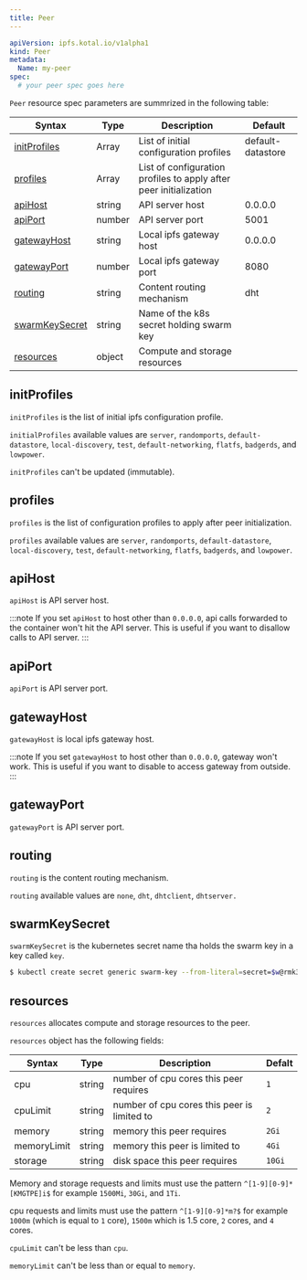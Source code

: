 ```yaml
---
title: Peer
---
```


```yaml
apiVersion: ipfs.kotal.io/v1alpha1
kind: Peer
metadata:
  Name: my-peer
spec:
  # your peer spec goes here
```

`Peer` resource spec parameters are summrized in the following table:

| Syntax                            | Type   | Description                                                       | Default           |
| --------------------------------- | ------ | ----------------------------------------------------------------- | ----------------- |
| [initProfiles](#initprofiles)     | Array  | List of initial configuration profiles                            | default-datastore |
| [profiles](#profiles)             | Array  | List of configuration profiles to apply after peer initialization |                   |
| [apiHost](#apihost)               | string | API server host                                                   | 0.0.0.0           |
| [apiPort](#apiport)               | number | API server port                                                   | 5001              |
| [gatewayHost](#gatewayhost)       | string | Local ipfs gateway host                                           | 0.0.0.0           |
| [gatewayPort](#gatewayport)       | number | Local ipfs gateway port                                           | 8080              |
| [routing](#routing)               | string | Content routing mechanism                                         | dht               |
| [swarmKeySecret](#swarmkeysecret) | string | Name of the k8s secret holding swarm key                          |                   |
| [resources](#resources)           | object | Compute and storage resources                                     |                   |

## initProfiles

`initProfiles` is the list of initial ipfs configuration profile.

`initialProfiles` available values are `server`, `randomports`, `default-datastore`, `local-discovery`, `test`, `default-networking`, `flatfs`, `badgerds`, and `lowpower`.

`initProfiles` can't be updated (immutable).

## profiles

`profiles` is the list of configuration profiles to apply after peer initialization.

`profiles` available values are `server`, `randomports`, `default-datastore`, `local-discovery`, `test`, `default-networking`, `flatfs`, `badgerds`, and `lowpower`.

## apiHost

`apiHost` is API server host.

:::note
If you set `apiHost` to host other than `0.0.0.0`, api calls forwarded to the container won't hit the API server. This is useful if you want to disallow calls to API server.
:::

## apiPort

`apiPort` is API server port.

## gatewayHost

`gatewayHost` is local ipfs gateway host.

:::note
If you set `gatewayHost` to host other than `0.0.0.0`, gateway won't work. This is useful if you want to disable to access gateway from outside.
:::

## gatewayPort

`gatewayPort` is API server port.

## routing

`routing` is the content routing mechanism.

`routing` available values are `none`, `dht`, `dhtclient`, `dhtserver.`

## swarmKeySecret

`swarmKeySecret` is the kubernetes secret name tha holds the swarm key in a key called `key`.

```bash
$ kubectl create secret generic swarm-key --from-literal=secret=$w@rmk3y
```

## resources

`resources` allocates compute and storage resources to the peer.

`resources` object has the following fields:

| Syntax      | Type   | Description                                 | Defalt |
| ----------- | ------ | ------------------------------------------- | ------ |
| cpu         | string | number of cpu cores this peer requires      | `1`    |
| cpuLimit    | string | number of cpu cores this peer is limited to | `2`    |
| memory      | string | memory this peer requires                   | `2Gi`  |
| memoryLimit | string | memory this peer is limited to              | `4Gi`  |
| storage     | string | disk space this peer requires               | `10Gi` |

Memory and storage requests and limits must use the pattern `^[1-9][0-9]*[KMGTPE]i$` for example `1500Mi`, `30Gi`, and `1Ti`.

cpu requests and limits must use the pattern `^[1-9][0-9]*m?$` for example `1000m` (which is equal to `1` core), `1500m` which is 1.5 core, `2` cores, and `4` cores.

`cpuLimit` can't be less than `cpu`.

`memoryLimit` can't be less than or equal to `memory`.
